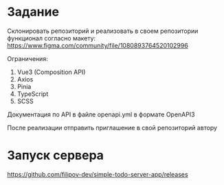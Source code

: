 # Задание
Склонировать репозиторий и реализовать в своем репозитории функционал согласно макету:
https://www.figma.com/community/file/1080893764520102996

Ограничения:
1. Vue3 (Composition API)
2. Axios
3. Pinia
4. TypeScript
5. SCSS

Документация по API в файле openapi.yml в формате OpenAPI3

После реализации отправить приглашение в свой репозиторий автору

# Запуск сервера

https://github.com/filipov-dev/simple-todo-server-app/releases
